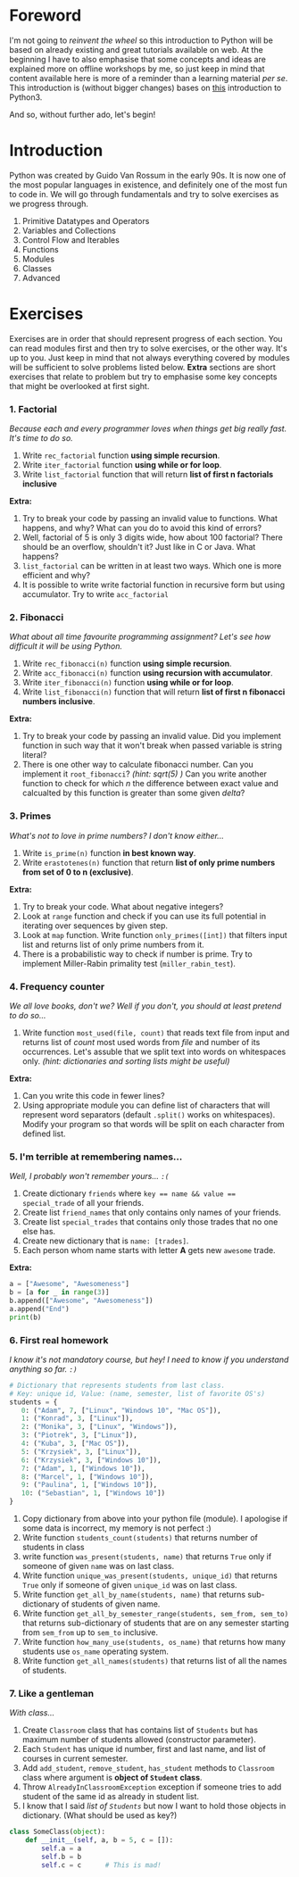# Foreword

I'm not going to _reinvent the wheel_ so this introduction to Python will be based on already existing and great tutorials available on web.
At the beginning I have to also emphasise that some concepts and ideas are explained more on offline workshops by me, so just keep in mind that content available here is more of a reminder than a learning material _per se_. This introduction is (without bigger changes) bases on [this](https://learnxinyminutes.com/docs/python3/) introduction to Python3.

And so, without further ado, let's begin!

# Introduction
Python was created by Guido Van Rossum in the early 90s. It is now one of the most popular languages in existence, and definitely one of the most fun to code in.
We will go through fundamentals and try to solve exercises as we progress through.

1. Primitive Datatypes and Operators
2. Variables and Collections
3. Control Flow and Iterables
4. Functions
5. Modules
6. Classes
7. Advanced

# Exercises
Exercises are in order that should represent progress of each section.
You can read modules first and then try to solve exercises, or the other way. It's up to you. Just keep in mind that not always everything covered by modules will be sufficient to solve problems listed below.
**Extra** sections are short exercises that relate to problem but try to emphasise some key concepts that might be overlooked at first sight.

### 1. Factorial
_Because each and every programmer loves when things get big really fast. It's time to do so._

1. Write `rec_factorial` function **using simple recursion**.
2. Write `iter_factorial` function **using while or for loop**.
3. Write `list_factorial` function that will return **list of first n factorials inclusive**

**Extra:**

1. Try to break your code by passing an invalid value to functions. What happens, and why? What can you do to avoid this kind of errors?
2. Well, factorial of 5 is only 3 digits wide, how about 100 factorial? There should be an overflow, shouldn't it? Just like in C or Java. What happens?
3. `list_factorial` can be written in at least two ways. Which one is more efficient and why?
4. It is possible to write write factorial function in recursive form but using accumulator. Try to write `acc_factorial`

### 2. Fibonacci
_What about all time favourite programming assignment? Let's see how difficult it will be using Python._

1. Write `rec_fibonacci(n)` function **using simple recursion**.
2. Write `acc_fibonacci(n)` function **using recursion with accumulator**.
3. Write `iter_fibonacci(n)` function **using while or for loop**.
3. Write `list_fibonacci(n)` function that will return **list of first n fibonacci numbers inclusive**.

**Extra:**

1. Try to break your code by passing an invalid value. Did you implement function in such way that it won't break when passed variable is string literal?
2. There is one other way to calculate fibonacci number. Can you implement it `root_fibonacci`? _(hint: sqrt(5) )_ Can you write another function to check for which _n_ the difference between exact value and calcualted by this function is greater than some given _delta_?

### 3. Primes
_What's not to love in prime numbers? I don't know either..._

1. Write `is_prime(n)` function **in best known way**.
2. Write `erastotenes(n)` function that return **list of only prime numbers from set of 0 to n (exclusive)**.

**Extra:**

1. Try to break your code. What about negative integers?
2. Look at `range` function and check if you can use its full potential in iterating over sequences by given step.
3. Look at `map` function. Write function `only_primes([int])` that filters input list and returns list of only prime numbers from it.
4. There is a probabilistic way to check if number is prime. Try to implement Miller-Rabin primality test (`miller_rabin_test`).

### 4. Frequency counter
_We all love books, don't we? Well if you don't, you should at least pretend to do so..._

1. Write function `most_used(file, count)` that reads text file from input and returns list of _count_ most used words from _file_ and number of its occurrences. Let's assuble that we split text into words on whitespaces only. _(hint: dictionaries and sorting lists might be useful)_

**Extra:**

1. Can you write this code in fewer lines?
2. Using appropriate module you can define list of characters that will represent word separators (default `.split()` works on whitespaces). Modify your program so that words will be split on each character from defined list.

### 5. I'm terrible at remembering names...
_Well, I probably won't remember yours... `:(`_

 1. Create dictionary `friends`  where `key == name && value == special_trade` of all your friends.
 2. Create list `friend_names` that only contains only names of your friends.
 3. Create list `special_trades` that contains only those trades that no one else has.
 4. Create new dictionary that is `name: [trades]`. 
 5. Each person whom name starts with letter **A** gets new `awesome` trade.

**Extra:**
``` python
a = ["Awesome", "Awesomeness"]
b = [a for _ in range(3)]
b.append(["Awesome", "Awesomeness"])
a.append("End")
print(b)
```

### 6. First real homework
_I know it's not mandatory course, but hey! I need to know if you understand anything so far. `:)`_

 ``` python
 # Dictionary that represents students from last class.
 # Key: unique id, Value: (name, semester, list of favorite OS's) 
 students = {
    0: ("Adam", 7, ["Linux", "Windows 10", "Mac OS"]),
    1: ("Konrad", 3, ["Linux"]),
    2: ("Monika", 3, ["Linux", "Windows"]),
    3: ("Piotrek", 3, ["Linux"]),
    4: ("Kuba", 3, ["Mac OS"]),
    5: ("Krzysiek", 3, ["Linux"]),
    6: ("Krzysiek", 3, ["Windows 10"]),
    7: ("Adam", 1, ["Windows 10"]),
    8: ("Marcel", 1, ["Windows 10"]),
    9: ("Paulina", 1, ["Windows 10"]),
    10: ("Sebastian", 1, ["Windows 10"])
 }
 ```

 1. Copy dictionary from above into your python file (module). I apologise if some data is incorrect, my memory is not perfect :)
 2. Write function `students_count(students)` that returns number of students in class
 3. write function `was_present(students, name)` that returns `True` only if someone of given `name` was on last class.
 4. Write function `unique_was_present(students, unique_id)` that returns `True` only if someone of given `unique_id` was on last class.
 5. Write function `get_all_by_name(students, name)` that returns sub-dictionary of students of given name.
 6. Write function `get_all_by_semester_range(students, sem_from, sem_to)` that returns sub-dictionary of students that are on any semester starting from `sem_from` up to `sem_to` inclusive.
 7. Write function `how_many_use(students, os_name)` that returns how many students use `os_name` operating system.
 8. Write function `get_all_names(students)` that returns list of all the names of students.
 

### 7. Like a gentleman
_With class..._

 1. Create `Classroom` class that has contains list of `Students` but has maximum number of students allowed (constructor parameter).
 2. Each `Student` has unique id number, first and last name, and list of courses in current semester.
 3. Add `add_student`, `remove_student`, `has_student` methods to `Classroom` class where argument is **object of `Student` class**.
 4. Throw  `AlreadyInClassroomException` exception if someone tries to add student of the same id as already in student list.
 5. I know that I said _list of `Students`_ but now I want to hold those objects in dictionary. (What should be used as key?)
 
``` python
class SomeClass(object):
    def __init__(self, a, b = 5, c = []):
        self.a = a
        self.b = b
        self.c = c      # This is mad!
```

